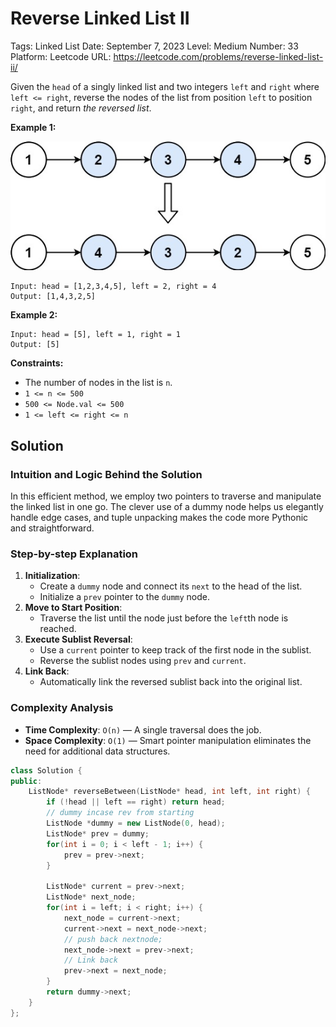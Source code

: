 # Reverse Linked List II

Tags: Linked List
Date: September 7, 2023
Level: Medium
Number: 33
Platform: Leetcode
URL: https://leetcode.com/problems/reverse-linked-list-ii/

Given the `head` of a singly linked list and two integers `left` and `right` where `left <= right`, reverse the nodes of the list from position `left` to position `right`, and return *the reversed list*.

**Example 1:**

![Reverse%20Linked%20List%20II%209b491f991ee648409ff3645ebd30ff3a/rev2ex2.jpg](Reverse%20Linked%20List%20II%209b491f991ee648409ff3645ebd30ff3a/rev2ex2.jpg)

```
Input: head = [1,2,3,4,5], left = 2, right = 4
Output: [1,4,3,2,5]

```

**Example 2:**

```
Input: head = [5], left = 1, right = 1
Output: [5]

```

**Constraints:**

- The number of nodes in the list is `n`.
- `1 <= n <= 500`
- `500 <= Node.val <= 500`
- `1 <= left <= right <= n`

## Solution

### Intuition and Logic Behind the Solution

In this efficient method, we employ two pointers to traverse and 
manipulate the linked list in one go. The clever use of a dummy node 
helps us elegantly handle edge cases, and tuple unpacking makes the code
 more Pythonic and straightforward.

### Step-by-step Explanation

1. **Initialization**:
    - Create a `dummy` node and connect its `next` to the head of the list.
    - Initialize a `prev` pointer to the `dummy` node.
2. **Move to Start Position**:
    - Traverse the list until the node just before the `left`th node is reached.
3. **Execute Sublist Reversal**:
    - Use a `current` pointer to keep track of the first node in the sublist.
    - Reverse the sublist nodes using `prev` and `current`.
4. **Link Back**:
    - Automatically link the reversed sublist back into the original list.

### Complexity Analysis

- **Time Complexity**: `O(n)` — A single traversal does the job.
- **Space Complexity**: `O(1)` — Smart pointer manipulation eliminates the need for additional data structures.

```cpp
class Solution {
public:
    ListNode* reverseBetween(ListNode* head, int left, int right) {
        if (!head || left == right) return head;
        // dummy incase rev from starting
        ListNode *dummy = new ListNode(0, head);
        ListNode* prev = dummy;
        for(int i = 0; i < left - 1; i++) {
            prev = prev->next;
        }

        ListNode* current = prev->next;
        ListNode* next_node;
        for(int i = left; i < right; i++) {
            next_node = current->next;
            current->next = next_node->next;
            // push back nextnode;
            next_node->next = prev->next;
            // Link back
            prev->next = next_node;
        }
        return dummy->next;
    }
};
```